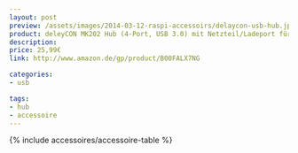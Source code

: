 ```yaml
---
layout: post
preview: /assets/images/2014-03-12-raspi-accessoirs/delaycon-usb-hub.jpg
product: deleyCON MK202 Hub (4-Port, USB 3.0) mit Netzteil/Ladeport für Smartphone/Tablet
description:
price: 25,99€
link: http://www.amazon.de/gp/product/B00FALX7NG

categories:
- usb

tags:
- hub
- accessoire
---
```


{% include accessoires/accessoire-table %}